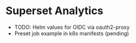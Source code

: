 # Superset Analytics

- TODO: Helm values for OIDC via oauth2-proxy
- Preset job example in k8s manifests (pending)
